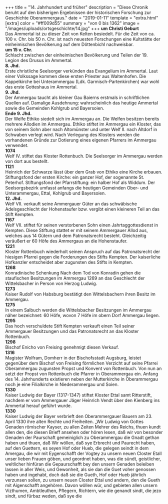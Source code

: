 +++
title = "14. Jahrhundert und früher"
description = "Diese Chronik beruht auf den bisherigen Ergebnissen der historischen Forschung zur Geschichte Oberammergaus."
date = "2019-01-11"
template = "extra.html"
[extra]
color = "#ff009d55"
summary = "von 0 bis 1362"
image = "/images/uploads/ortsgeschichte/14.jpg"
+++
**um Christi Geburt**  
Das Ammertal ist zu dieser Zeit von Kelten besiedelt. Für die Zeit von ca. 100 v. Chr. bis 50 n. Chr. ist nach neuesten Forschungen eine Kultstätte der einheimischen Bevölkerung auf dem Döttenbichl nachweisbar.  
**um 15 v. Chr.**  
Schlacht zwischen der einheimischen Bevölkerung und Teilen der 19. Legion des Drusus im Ammertal.  
**8. Jhd.**  
Erste christliche Seelsorger verkünden das Evangelium im Ammertal. Laut einer Volkssage kommen diese ersten Priester aus Waltenhofen. Die Kappelkirche bei Unterammergau (Ldk. Garmisch-Partenkirchen) war wohl das erste Gotteshaus im Ammertal.  
**9. Jhd.**  
Der Ammergau taucht als kleiner Gau Baierns erstmals in schriftlichen Quellen auf. Damalige Ausdehnung: wahrscheinlich das heutige Ammertal sowie die Gemeinden Kohlgrub und Bayersoien.  
**Ende 9. Jhd.**  
Der Welfe Ethiko siedelt sich im Ammergau an. Die Welfen besitzen bereits mehrere Allodien im Ammergau. Ethiko stiftet im Ammergau ein Kloster, das von seinem Sohn aber nach Altomünster und unter Welf II. nach Altdorf in Schwaben verlegt wird. Nach Verlegung des Klosters werden die vorhandenen Gründe zur Dotierung eines eigenen Pfarrers im Ammergau verwendet.  
**1074**  
Welf IV. stiftet das Kloster Rottenbuch. Die Seelsorger im Ammergau werden von dort aus bestellt.  
**1121**  
Heinrich der Schwarze lässt über dem Grab von Ethiko eine Kirche erbauen. Stiftungsfond der ersten Kirche: ein ganzer Hof, der sogenannte St. Peterhof. Stiftungsfond der Pfarrstiftung: ein halber Hof als Widdum. Der Seelsorgsbezirk umfasst anfangs die heutigen Gemeinden Ober- und Unterammergau, Ettal, Kohlgrub und Bayersoien.  
**12. Jhd.**  
Welf VII. verkauft seine Ammergauer Güter an das schwäbische Adelsgeschlecht der Hohenstaufer bzw. vergibt einen kleineren Teil an das Stift Kempten.  
**1167**  
Welf VII. stiftet für seinen verstorbenen Sohn einen Jahrtaggottesdienst in Kempten. Diese Stiftung stattet er mit seinem Ammergauer Allod aus, welches aus 14 Gütern und dem Patronatsrecht besteht. Gleichzeitig veräußert er 60 Höfe des Ammergaus an die Hohenstaufer.  
**1221**  
Kloster Rottenbuch wiederholt seinen Anspruch auf das Patronatsrecht der hiesigen Pfarrei gegen die Forderungen des Stifts Kempten. Der kaiserliche Hofkanzler entscheidet aber zugunsten des Stifts in Kempten.  
**1268**  
Konradinische Schenkung Nach dem Tod von Konradin gehen die staufischen Besitzungen im Ammergau 1269 an das Geschlecht der Wittelsbacher in Person von Herzog Ludwig.  
**1273**  
Kaiser Rudolf von Habsburg bestätigt den Wittelsbachern ihren Besitz im Ammergau.  
**1275**  
In einem Salbuch werden die Wittelsbacher Besitzungen im Ammergau näher bezeichnet: 60 Höfe, wovon 7 Höfe im obern Dorf Ammergau liegen.  
**1295**  
Das hoch verschuldete Stift Kempten verkauft einen Teil seiner Ammergauer Besitzungen und das Patronatsrecht an das Kloster Rottenbuch.  
**1298**  
Bischof Enicho von Freising genehmigt diesen Verkauf.  
**1316**  
Magister Wolfram, Domherr in der Bischofsstadt Augsburg, leistet gegenüber dem Bischof von Freising förmlichen Verzicht auf seine Pfarrei Oberammergau zugunsten Propst und Konvent von Rottenbuch. Von nun an setzt der Propst von Rottenbuch die Pfarrer in Oberammergau ein. Anfang des 14. Jahrhunderts existieren neben der Mutterkirche in Oberammergau noch je eine Filialkirche in Niederammergau und Soien.  
**1330**  
Kaiser Ludwig der Bayer (1317-1347) stiftet Kloster Ettal samt Ritterstift, nachdem er vom Ammergauer Jäger Heinrich Vendt über den Kienberg ins Ammertal herauf geführt wurde.  
**1330**  
Kaiser Ludwig der Bayer verbrieft den Oberammergauer Bauern am 23. April 1330 ihre alten Rechte und Freiheiten.
„Wir Ludwig von Gottes Genaden römischer Kayser, zu allen Zeiten Mehrer des Reichs, thuen kundt allen den, die diesen Brieff ansehen oder hören lesen, daß wir von besonder Genaden der Paurschaft gemeiniglich zu Oberammergau die Gnadt gethan haben und thuen, daß Wir wöllen, daß sye Erbrecht und Paurecht haben, auf den Guettern, es seyen Hof oder Hueb, die gelegen seindt in dem Amergau, die wir mit Eygenschafft der Vogtey zu unsern neuen Closter Etall unser lieben Frauen göben, und geordnet haben, was die sündt, geistlicher, weltlicher hinfüran die Gepaurschafft bey den unsern Genaden beleiben lassen in aller Weis, und Gewonheit, als sie dan die Guet voher genossen haben und ingehabt, doch daß sie die Gueth, Hof oder Hueb jährlich verzunsen sollen, zu unsern neuen Closter Ettal und andern, den die Gueth mit Aigenschafft angehören. Davon wöllen wür, und gebieten allen unsern Vizthumen, Ambtleuthen, Pflegern, Richtern, wie die genandt sindt, die jezo sindt, und fürbaz weden, daß sye die
